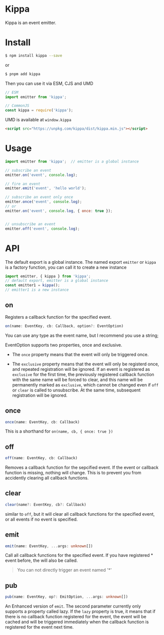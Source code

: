 # Kippa
Kippa is an event emitter. 

# Install
```bash
$ npm install kippa --save
```
or

```bash
$ pnpm add kippa
```

Then you can use it via ESM, CJS and UMD

```js
// ESM
import emitter from 'kippa';

// CommonJS
const kippa = require('kippa');

```
UMD is available at `window.kippa`

```html
<script src="https://unpkg.com/kippa/dist/kippa.min.js"></script>
``` 


# Usage
```js 
import emitter from 'kippa';  // emitter is a global instance

// subscribe an event
emitter.on('event', console.log);

// fire an event
emitter.emit('event', 'hello world');

// subscribe an event only once
emitter.once('event', console.log);
// or
emitter.on('event', console.log, { once: true });


// unsubscribe an event
emitter.off('event', console.log);

```


# API

The default export is a global instance. The named export `emitter` or `kippa` is a factory function, you can call it to create a new instance
```js
import emitter, { kippa } from 'kippa';
// default export, emitter is a global instance
const emitter1 = kippa();
// emitter1 is a new instance
```

## on
Registers a callback function for the specified event.
```ts
on(name: EventKey, cb: Callback, option?: EventOption)
```
You can use any type as the event name, but I recommend you use a string;

EventOption supports two properties, once and exclusive. 

- The `once` property means that the event will only be triggered once.

- The `exclusive` property means that the event will only be registerd once, and repeated registration will be ignored. If an event is registered as `exclusive` for the first time, the previously registered callback function with the same name will be forced to clear, and this name will be permanently marked as `exclusive`, which cannot be changed even if `off` or `clear` is called to unsubscribe. At the same time, subsequent registration will be ignored.

## once
```ts
once(name: EventKey, cb: Callback)
```
This is a shorthand for `on(name, cb, { once: true })`

## off
```ts
off(name: EventKey, cb: Callback)
```
Removes a callback function for the sepcified event. If the event or callback function is missing, nothing will change. This is to prevent you from accidently clearing all callback functions.

## clear
```ts
clear(name?: EventKey, cb?: Callback)
```
similar to `off`, but it will clear all callback functions for the specified event, or all events if no event is specified.


## emit
```ts
emit(name: EventKey, ...args: unknown[])
```
Call all callback functions for the specified event. If you have registered * event before, the will also be called.

> You can not directly trigger an event named '*'

## pub
```ts
pub(name: EventKey, op?: EmitOption, ...args: unknown[])
```
An Enhanced version of `emit`. The second parameter currently only supports a property called lazy. If the `lazy` property is true, it means that if there is no callback function registered for the event, the event will be cached and will be triggered immediately when the callback function is registered for the event next time.
